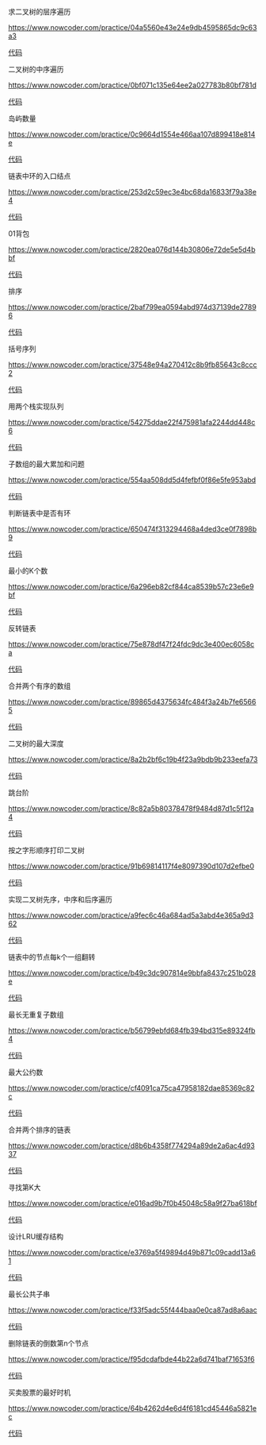 求二叉树的层序遍历

https://www.nowcoder.com/practice/04a5560e43e24e9db4595865dc9c63a3

[代码](src/q04a5560e43e24e9db4595865dc9c63a3)

二叉树的中序遍历

https://www.nowcoder.com/practice/0bf071c135e64ee2a027783b80bf781d

[代码](src/q0bf071c135e64ee2a027783b80bf781d)

岛屿数量

https://www.nowcoder.com/practice/0c9664d1554e466aa107d899418e814e

[代码](src/q0c9664d1554e466aa107d899418e814e)

链表中环的入口结点

https://www.nowcoder.com/practice/253d2c59ec3e4bc68da16833f79a38e4

[代码](src/q253d2c59ec3e4bc68da16833f79a38e4)

01背包

https://www.nowcoder.com/practice/2820ea076d144b30806e72de5e5d4bbf

[代码](src/q2820ea076d144b30806e72de5e5d4bbf)

排序

https://www.nowcoder.com/practice/2baf799ea0594abd974d37139de27896

[代码](src/q2baf799ea0594abd974d37139de27896)

括号序列

https://www.nowcoder.com/practice/37548e94a270412c8b9fb85643c8ccc2

[代码](src/q37548e94a270412c8b9fb85643c8ccc2)

用两个栈实现队列

https://www.nowcoder.com/practice/54275ddae22f475981afa2244dd448c6

[代码](src/q54275ddae22f475981afa2244dd448c6)

子数组的最大累加和问题

https://www.nowcoder.com/practice/554aa508dd5d4fefbf0f86e5fe953abd

[代码](src/q554aa508dd5d4fefbf0f86e5fe953abd)

判断链表中是否有环

https://www.nowcoder.com/practice/650474f313294468a4ded3ce0f7898b9

[代码](src/q650474f313294468a4ded3ce0f7898b9)

最小的K个数

https://www.nowcoder.com/practice/6a296eb82cf844ca8539b57c23e6e9bf

[代码](src/q6a296eb82cf844ca8539b57c23e6e9bf)

反转链表

https://www.nowcoder.com/practice/75e878df47f24fdc9dc3e400ec6058ca

[代码](src/q75e878df47f24fdc9dc3e400ec6058ca)

合并两个有序的数组

https://www.nowcoder.com/practice/89865d4375634fc484f3a24b7fe65665

[代码](src/q89865d4375634fc484f3a24b7fe65665)

二叉树的最大深度

https://www.nowcoder.com/practice/8a2b2bf6c19b4f23a9bdb9b233eefa73

[代码](src/q8a2b2bf6c19b4f23a9bdb9b233eefa73)

跳台阶

https://www.nowcoder.com/practice/8c82a5b80378478f9484d87d1c5f12a4

[代码](src/q8c82a5b80378478f9484d87d1c5f12a4)

按之字形顺序打印二叉树

https://www.nowcoder.com/practice/91b69814117f4e8097390d107d2efbe0

[代码](src/q91b69814117f4e8097390d107d2efbe0)

实现二叉树先序，中序和后序遍历

https://www.nowcoder.com/practice/a9fec6c46a684ad5a3abd4e365a9d362

[代码](src/qa9fec6c46a684ad5a3abd4e365a9d362)

链表中的节点每k个一组翻转

https://www.nowcoder.com/practice/b49c3dc907814e9bbfa8437c251b028e

[代码](src/qb49c3dc907814e9bbfa8437c251b028e)

最长无重复子数组

https://www.nowcoder.com/practice/b56799ebfd684fb394bd315e89324fb4

[代码](src/qb56799ebfd684fb394bd315e89324fb4)

最大公约数

https://www.nowcoder.com/practice/cf4091ca75ca47958182dae85369c82c

[代码](src/qcf4091ca75ca47958182dae85369c82c)

合并两个排序的链表

https://www.nowcoder.com/practice/d8b6b4358f774294a89de2a6ac4d9337

[代码](src/qd8b6b4358f774294a89de2a6ac4d9337)

寻找第K大

https://www.nowcoder.com/practice/e016ad9b7f0b45048c58a9f27ba618bf

[代码](src/qe016ad9b7f0b45048c58a9f27ba618bf)

设计LRU缓存结构

https://www.nowcoder.com/practice/e3769a5f49894d49b871c09cadd13a61

[代码](src/qe3769a5f49894d49b871c09cadd13a61)

最长公共子串

https://www.nowcoder.com/practice/f33f5adc55f444baa0e0ca87ad8a6aac

[代码](src/qf33f5adc55f444baa0e0ca87ad8a6aac)

删除链表的倒数第n个节点

https://www.nowcoder.com/practice/f95dcdafbde44b22a6d741baf71653f6

[代码](src/qf95dcdafbde44b22a6d741baf71653f6)

买卖股票的最好时机

https://www.nowcoder.com/practice/64b4262d4e6d4f6181cd45446a5821ec

[代码](src/q64b4262d4e6d4f6181cd45446a5821ec)


